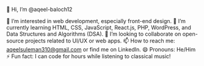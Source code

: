👋 Hi, I’m @aqeel-baloch12

👀 I’m interested in web development, especially front-end design.
🌱 I’m currently learning HTML, CSS, JavaScript, React.js, PHP, WordPress, and Data Structures and Algorithms (DSA).
💞️ I’m looking to collaborate on open-source projects related to UI/UX or web apps.
📫 How to reach me: aqeelsuleman310@gmail.com or find me on LinkedIn.
😄 Pronouns: He/Him
⚡ Fun fact: I can code for hours while listening to classical music!


<!---
aqeel-baloch12/aqeel-baloch12 is a ✨ special ✨ repository because its `README.md` (this file) appears on your GitHub profile.
You can click the Preview link to take a look at your changes.
--->
